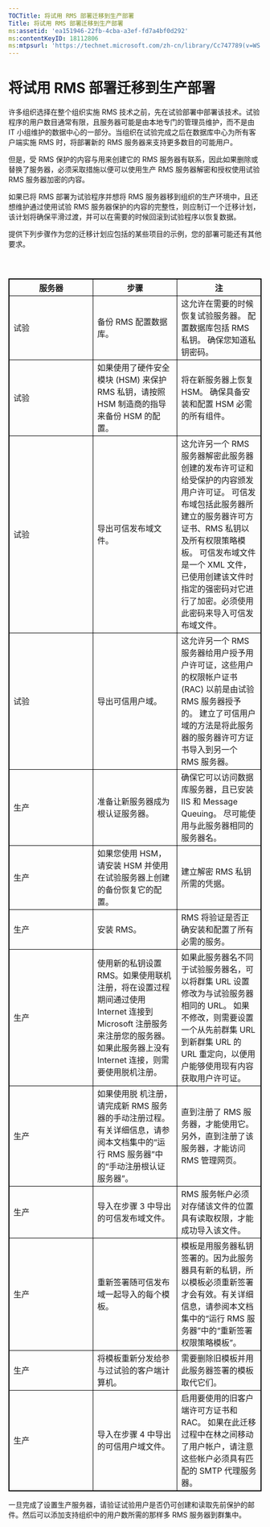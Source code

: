 ```yaml
---
TOCTitle: 将试用 RMS 部署迁移到生产部署
Title: 将试用 RMS 部署迁移到生产部署
ms:assetid: 'ea151946-22fb-4cba-a3ef-fd7a4bf0d292'
ms:contentKeyID: 18112806
ms:mtpsurl: 'https://technet.microsoft.com/zh-cn/library/Cc747789(v=WS.10)'
---
```


将试用 RMS 部署迁移到生产部署
=============================

许多组织选择在整个组织实施 RMS 技术之前，先在试验部署中部署该技术。试验程序的用户数目通常有限，且服务器可能是由本地专门的管理员维护，而不是由 IT 小组维护的数据中心的一部分。当组织在试验完成之后在数据库中心为所有客户端实施 RMS 时，将部署新的 RMS 服务器来支持更多数目的可能用户。

但是，受 RMS 保护的内容与用来创建它的 RMS 服务器有联系，因此如果删除或替换了服务器，必须采取措施以便可以使用生产 RMS 服务器解密和授权使用试验 RMS 服务器加密的内容。

如果已将 RMS 部署为试验程序并想将 RMS 服务器移到组织的生产环境中，且还想维护通过使用试验 RMS 服务器保护的内容的完整性，则应制订一个迁移计划，该计划将确保平滑过渡，并可以在需要的时候回滚到试验程序以恢复数据。

提供下列步骤作为您的迁移计划应包括的某些项目的示例，您的部署可能还有其他要求。

###  

 
<table style="border:1px solid black;">
<colgroup>
<col width="33%" />
<col width="33%" />
<col width="33%" />
</colgroup>
<thead>
<tr class="header">
<th style="border:1px solid black;" >服务器</th>
<th style="border:1px solid black;" >步骤</th>
<th style="border:1px solid black;" >注</th>
</tr>
</thead>
<tbody>
<tr class="odd">
<td style="border:1px solid black;">试验</td>
<td style="border:1px solid black;">备份 RMS 配置数据库。</td>
<td style="border:1px solid black;">这允许在需要的时候恢复试验服务器。
配置数据库包括 RMS 私钥。
确保您知道私钥密码。</td>
</tr>
<tr class="even">
<td style="border:1px solid black;">试验</td>
<td style="border:1px solid black;">如果使用了硬件安全模块 (HSM) 来保护 RMS 私钥，请按照 HSM 制造商的指导来备份 HSM 的配置。</td>
<td style="border:1px solid black;">将在新服务器上恢复 HSM。
确保具备安装和配置 HSM 必需的所有组件。</td>
</tr>
<tr class="odd">
<td style="border:1px solid black;">试验</td>
<td style="border:1px solid black;">导出可信发布域文件。</td>
<td style="border:1px solid black;">这允许另一个 RMS 服务器解密此服务器创建的发布许可证和给受保护的内容颁发用户许可证。
可信发布域包括此服务器所建立的服务器许可方证书、RMS 私钥以及所有权限策略模板。
可信发布域文件是一个 XML 文件，已使用创建该文件时指定的强密码对它进行了加密。必须使用此密码来导入可信发布域文件。</td>
</tr>
<tr class="even">
<td style="border:1px solid black;">试验</td>
<td style="border:1px solid black;">导出可信用户域。</td>
<td style="border:1px solid black;">这允许另一个 RMS 服务器给用户授予用户许可证，这些用户的权限帐户证书 (RAC) 以前是由试验 RMS 服务器授予的。
建立了可信用户域的方法是将此服务器的服务器许可方证书导入到另一个 RMS 服务器。</td>
</tr>
<tr class="odd">
<td style="border:1px solid black;">生产</td>
<td style="border:1px solid black;">准备让新服务器成为根认证服务器。</td>
<td style="border:1px solid black;">确保它可以访问数据库服务器，且已安装 IIS 和 Message Queuing。
尽可能使用与此服务器相同的服务器名。</td>
</tr>
<tr class="even">
<td style="border:1px solid black;">生产</td>
<td style="border:1px solid black;">如果您使用 HSM，请安装 HSM 并使用在试验服务器上创建的备份恢复它的配置。</td>
<td style="border:1px solid black;">建立解密 RMS 私钥所需的凭据。</td>
</tr>
<tr class="odd">
<td style="border:1px solid black;">生产</td>
<td style="border:1px solid black;">安装 RMS。</td>
<td style="border:1px solid black;">RMS 将验证是否正确安装和配置了所有必需的服务。</td>
</tr>
<tr class="even">
<td style="border:1px solid black;">生产</td>
<td style="border:1px solid black;">使用新的私钥设置 RMS。如果使用联机注册，将在设置过程期间通过使用 Internet 连接到 Microsoft 注册服务来注册您的服务器。如果此服务器上没有 Internet 连接，则需要使用脱机注册。</td>
<td style="border:1px solid black;">如果此服务器名不同于试验服务器名，可以将群集 URL 设置修改为与试验服务器相同的 URL。
如果不修改，则需要设置一个从先前群集 URL 到新群集 URL 的 URL 重定向，以便用户能够使用现有内容获取用户许可证。</td>
</tr>
<tr class="odd">
<td style="border:1px solid black;">生产</td>
<td style="border:1px solid black;">如果使用脱 机注册，请完成新 RMS 服务器的手动注册过程。有关详细信息，请参阅本文档集中的“运行 RMS 服务器”中的“手动注册根认证服务器”。</td>
<td style="border:1px solid black;">直到注册了 RMS 服务器，才能使用它。
另外，直到注册了该服务器，才能访问 RMS 管理网页。</td>
</tr>
<tr class="even">
<td style="border:1px solid black;">生产</td>
<td style="border:1px solid black;">导入在步骤 3 中导出的可信发布域文件。</td>
<td style="border:1px solid black;">RMS 服务帐户必须对存储该文件的位置具有读取权限，才能成功导入该文件。</td>
</tr>
<tr class="odd">
<td style="border:1px solid black;">生产</td>
<td style="border:1px solid black;">重新签署随可信发布域一起导入的每个模板。</td>
<td style="border:1px solid black;">模板是用服务器私钥签署的。因为此服务器具有新的私钥，所以模板必须重新签署才会有效。有关详细信息，请参阅本文档集中的“运行 RMS 服务器”中的“重新签署权限策略模板”。</td>
</tr>
<tr class="even">
<td style="border:1px solid black;">生产</td>
<td style="border:1px solid black;">将模板重新分发给参与过试验的客户端计算机。</td>
<td style="border:1px solid black;">需要删除旧模板并用此服务器签署的模板取代它们。</td>
</tr>
<tr class="odd">
<td style="border:1px solid black;">生产</td>
<td style="border:1px solid black;">导入在步骤 4 中导出的可信用户域文件。</td>
<td style="border:1px solid black;">启用要使用的旧客户端许可方证书和 RAC。
如果在此迁移过程中在林之间移动了用户帐户，请注意这些帐户必须具有匹配的 SMTP 代理服务器。</td>
</tr>
</tbody>
</table>
 

一旦完成了设置生产服务器，请验证试验用户是否仍可创建和读取先前保护的邮件。然后可以添加支持组织中的用户数所需的那样多 RMS 服务器到群集中。
